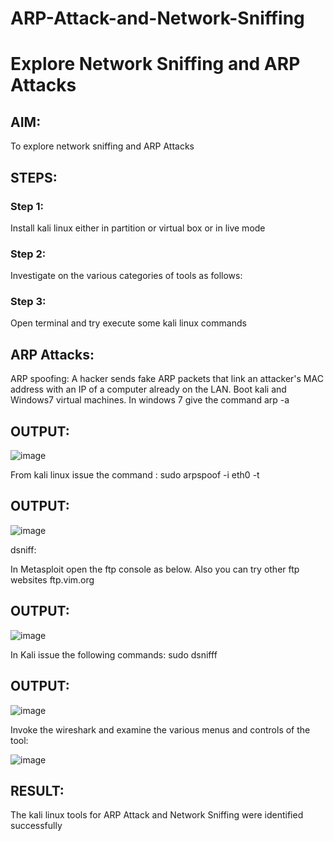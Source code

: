 # ARP-Attack-and-Network-Sniffing

# Explore Network Sniffing and ARP Attacks

## AIM:

To explore network sniffing and ARP Attacks

## STEPS:

### Step 1:

Install kali linux either in partition or virtual box or in live mode

### Step 2:

Investigate on the various categories of tools as follows:


### Step 3:
Open terminal and try execute some kali linux commands

## ARP Attacks:  
ARP spoofing: A hacker sends fake ARP packets that link an attacker's MAC address with an IP of a computer already on the LAN. 
Boot kali and Windows7 virtual machines.
In windows 7 give the command arp -a
## OUTPUT:
![image](https://github.com/SivaramakrishnanBaskar/ARP-Attack-and-Network-Sniffing/assets/119476322/93e3d23d-50e3-4400-9aab-51a656d60f4c)

From kali linux issue the command :
sudo arpspoof -i eth0 -t <target system> <gateway>
## OUTPUT:
![image](https://github.com/SivaramakrishnanBaskar/ARP-Attack-and-Network-Sniffing/assets/119476322/4d20702c-34d4-46cf-b093-6c82a51300ba)

 dsniff:

In Metasploit open the ftp console as below. Also you can try other ftp websites ftp.vim.org
## OUTPUT:
![image](https://github.com/SivaramakrishnanBaskar/ARP-Attack-and-Network-Sniffing/assets/119476322/6ae8c93d-4b79-40ef-9b4a-596a47f25aaa)

In Kali issue the following commands:
sudo dsnifff
## OUTPUT:
![image](https://github.com/SivaramakrishnanBaskar/ARP-Attack-and-Network-Sniffing/assets/119476322/258e7cb1-b78a-4cbc-a27d-1aaf04ce470a)

Invoke the wireshark and examine the various menus  and controls of the tool:

![image](https://github.com/SivaramakrishnanBaskar/ARP-Attack-and-Network-Sniffing/assets/119476322/9b1c8c1b-4f36-4b02-8641-7e8ffd9affa1)

## RESULT:
The kali linux tools for ARP Attack and Network Sniffing were identified successfully

